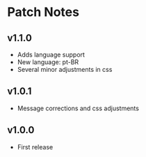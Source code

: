# Patch Notes

## v1.1.0

-   Adds language support
-   New language: pt-BR
-   Several minor adjustments in css

## v1.0.1

-   Message corrections and css adjustments

## v1.0.0

-   First release
